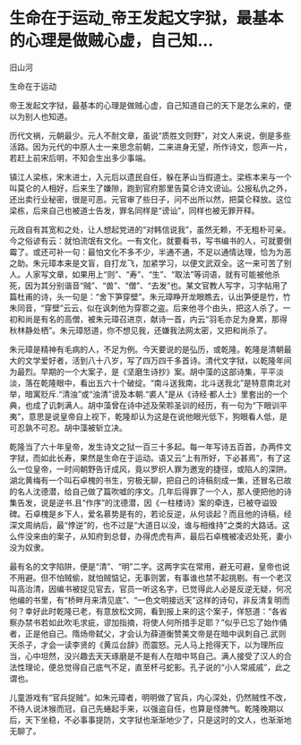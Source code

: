 # 生命在于运动_帝王发起文字狱，最基本的心理是做贼心虚，自己知...

旧山河

生命在于运动

帝王发起文字狱，最基本的心理是做贼心虚，自己知道自己的天下是怎么来的，便以为别人也知道。

历代文祸，元朝最少。元人不耐文章，虽说“质胜文则野”，对文人来说，倒是多些活路。因为元代的中原人士一来思念前朝，二来进身无望，所作诗文，怨声一片，若赶上前宋后明，不知会生出多少事端。

镇江人梁栋，宋末进士，入元后以遗民自任，躲在茅山当假道士。梁栋本来与一个叫莫仑的人相好，后来生了嫌隙，跑到官府那里告莫仑诗文谤讪。公报私仇之外，还出卖行业秘密，很是可恶。元官审了些日子，问不出所以然，把莫仑释放。这位梁栋，后来自己也被道士告发，罪名同样是“谤讪”，同样也被无罪开释。

元政自有其宽和之处，让人想起党进的“对韩信说我”，虽然无赖，不无粗朴可亲。今之俗谚有云：就怕流氓有文化。一有文化，就要看书，写书编书的人，可就要倒霉了。或还可补一句：最怕文化不多不少，半通不通，不足以通情达理，恰为为恶之助。朱元璋本来是文盲，自打龙飞，加紧学习，以便文武双全。这一来可苦了别人。人家写文章，如果用上“则”、“寿”、“生”、“取法”等词语，就有可能被他杀死，因为其分别谐音“贼”、“兽”、“僧”、“去发”也。某文官教人写字，习字帖用了篇杜甫的诗，头一句是：“舍下笋穿壁”。朱元璋睁开龙眼瞧去，认出笋便是竹，竹朱同音，“穿壁”云云，似在讽刺他为穿窬之盗。后来他寻个由头，把这人杀了。一初和尚是有名的高僧，被朱元璋召进京，献诗一首，内云“羽毛亦足为身累，那得秋林静处栖”。朱元璋怒道，你不想见我，还嫌我法网太密，又把和尚杀了。

朱元璋是精神有毛病的人，不足为例。今天要说的是弘历，或乾隆。乾隆是清朝最大的文学爱好者，活到八十八岁，写了四万四千多首诗。清代文字狱，以乾隆年间为最烈。早期的一个大案子，是《坚磨生诗抄》案。胡中藻的这部诗集，平平淡淡，落在乾隆眼中，看出五六十个破绽。“南斗送我南，北斗送我北”是特意南北对举，暗寓贬斥.“清浊”或“浊清”谤及本朝.“裘人”是从《诗经·都人士》里套出的一个典，也成了讥刺满人。胡中藻曾在诗中述及荣聆圣训的经历，有一句为“下眼训平夷”，意思是说皇帝自上视下，乾隆却认为这是在说他眼光低下，狗眼看人低，是可忍孰不可忍。胡中藻被斩立决。

乾隆当了六十年皇帝，发生诗文之狱一百三十多起。每一年写诗五百首，办两件文字狱，而如此长寿，果然是生命在于运动。语又云“上有所好，下必甚焉”，有了这么一位皇帝，一时间朝野告讦成风，竟以罗织人罪为邀宠的捷径，或陷人的深阱。湖北黄梅有一个叫石卓槐的书生，穷极无聊，把自己的诗稿刻成一集，还冒名已故的名人沈德潜，给自己做了篇吹嘘的序文。几年后得罪了一个人，那人便把他的诗集告发，说是逆书.且“作序”的沈德潜，因《一柱楼诗》案的牵连，已被夺谥毁碑。石卓槐是乡下人，爱名慕势是有的，若论反逆，从何谈起？而且他的诗稿，经深文周纳后，最“悖逆”的，也不过是“大道日以没，谁与相维持”之类的大路话。这么件没来由的案子，从知府到总督，办得虎虎有声，最后石卓槐被凌迟处死，妻小没为奴隶。

最有名的文字陷阱，便是“清”、“明”二字。这两字实在常用，避无可避，皇帝也说不用避。但不怕贼偷，就怕贼惦记，无事则罢，有事谁也禁不起挑剔。有一个老汉叫高治清，因编书被捉见官去，官员一听这名字，已觉得此人必是反逆无疑，何况他编的书里，有“桥畔月来清见底”、“一色文明接远天”这样的诗句，非反清复明而何？幸好此时乾隆已老，有意放松文网，看到报上来的这个案子，佯怒道：“各省察办禁书若如此吹毛求疵，谬加指摘，将使人何所措手足耶？”似乎已忘了始作俑者，正是他自己。隋炀帝弑父，才会认为薛道衡赞美文帝是在暗中讽刺自己.武则天杀子，才会一读李贤的《黄瓜台辞》而震怒。元人马上抢得天下，以为理所应当，心中坦然，没兴趣去天天琢磨是不是有人在暗中骂自己。满人接受了汉人的合法性理论，便总觉得自己底气不足，直至杯弓蛇影。孔子说的“小人常戚戚”，此之谓也。

儿童游戏有“官兵捉贼”。如朱元璋者，明明做了官兵，内心深处，仍然贼性不改，不待人说沐猴而冠，自己先蜷起手来，以强盗自任，也算是怪脾气。乾隆晚期以后，天下坐稳，不必事事提防，文字狱也渐渐地少了，只是这时的文人，也渐渐地无聊了。
